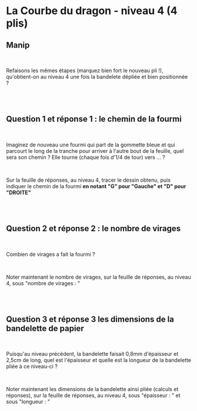 # La Courbe du dragon - niveau 4 (4 plis)

## Manip

<br>

Refaisons les mêmes étapes (marquez bien fort le nouveau pli !), qu'obtient-on au niveau 4 une fois la bandelete dépliée et bien positionnée ?

<br><br>

## Question 1 et réponse 1 : le chemin de la fourmi

<br>

Imaginez de nouveau une fourmi qui part de la gommette bleue et qui parcourt le long de la tranche pour arriver à l'autre bout de la feuille, quel sera son chemin ? Elle tourne (chaque fois d'1/4 de tour) vers ... ?

<br>

Sur la feuille de réponses, au niveau 4, tracer le dessin obtenu, puis indiquer le chemin de la fourmi  **en notant "G" pour "Gauche" et "D" pour "DROITE"**

<br><br>

## Question 2 et réponse 2 : le nombre de virages

<br>

Combien de virages a fait la fourmi ?

<br>

Noter maintenant le nombre de virages, sur la feuille de réponses, au niveau 4, sous "nombre de virages : "

<br><br>

## Question 3 et réponse 3 les dimensions de la bandelette de papier

<br>

Puisqu'au niveau précédent, la bandelette faisait 0,8mm d'épaisseur et 2,5cm de long, quel est l'épaisseur et quelle est la longueur de la bandelette pliée à ce niveau-ci ?

<br>

Noter maintenant les dimensions de la bandelette ainsi pliée (calculs et réponses), sur la feuille de réponses, au niveau 4, sous "épaisseur : " et sous "longueur : "
